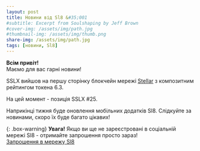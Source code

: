 ```yaml
---
layout: post
title: Новини від Sl8 &#35;001
#subtitle: Excerpt from Soulshaping by Jeff Brown
#cover-img: /assets/img/path.jpg
#thumbnail-img: /assets/img/thumb.png
share-img: /assets/img/path.jpg
tags: [новини, Sl8]
---
```


**Всім привіт!**<br />
Маємо для вас гарні новини!

SSLX вийшов на першу сторінку блокчейн мережі [Stellar](https://stellar.expert/explorer/public/asset/SSLX-GBHFGY3ZNEJWLNO4LBUKLYOCEK4V7ENEBJGPRHHX7JU47GWHBREH37UR) з композитним рейтингом токена 6.3.

На цей момент - позиція SSLX #25.

Наприкінці тижня буде оновлення мобільних додатків Sl8.
Слідкуйте за новинами, скоро їх буде багато цікавих!

{: .box-warning}
**Увага!** Якщо ви ще не зареєстровані в соціальній мережі Sl8 - отримайте запрошення просто зараз!<br />
[Запрошення в мережу Sl8](https://sl8.online/invite/hGAmMe)
